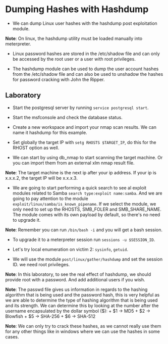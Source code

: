 # Dumping Hashes with Hashdump

+ We can dump Linux user hashes with the hashdump post exploitation module.

**Note**: On linux, the hashdump utility must be loaded manually into meterpreter.

+ Linux password hashes are stored in the /etc/shadow file and can only be accessed by the root user or a user with root privileges.

+ The hashdump module can be used to dump the user account hashes from the /etc/shadow file and can also be used to unshadow the hashes for password cracking with John the Ripper.

## Laboratory

- Start the postgresql server by running `service postgresql start`.

- Start the msfconsole and check the database status.

- Create a new workspace and import your nmap scan results. We can name it hashdump for this example.

- Set globally the target IP with `setg RHOSTS $TARGET_IP`, do this for the RHOST option as well.

- We can start by using db_nmap to start scanning the target machine. Or you can import them from an external xlm nmap result file.

**Note**: The target machine is the next ip after your ip address. If your ip is x.x.x.2, the target IP will be x.x.x.3.

- We are going to start performing a quick search to see al exploit modules related to Samba `search type:exploit name:samba`. And we are going to pay attention to the module `exploit/linux/samba/is_known_pipename`. If we select the module, we only need to set up the RHOSTS, SMB_FOLER and SMB_SHARE_NAME. The module comes with its own payload by default, so there's no need to upgrade it.

**Note**: Remember you can run `/bin/bash -i` and you will get a bash session.

- To upgrade it to a meterpreter session run `sessions -u $SESSION_ID`.

- Let's try local enumeration on victim 2: `sysinfo`, `getuid`.

- We will use the module `post/linux/gather/hashdump` and set the session ID. we need root privileges.

**Note**: In this laboratory, to see the real effect of hashdump, we should provide root with a password. And add additional users if you wish.

**Note**: The passwd file gives us information in regards to the hashing algorithm that is being used and the password hash, this is very helpful as we are able to determine the type of hashing algorithm that is being used and its strength. We can determine this by looking at the number after the username encapsulated by the dollar symbol ($):
    + $1 -> MD5
    + $2 -> Blowfish
    + $5 -> SHA-256
    + $6 -> SHA-512

**Note**: We can only try to crack these hashes, as we cannot really use them for any other things like in windows where we can use the hashes in some cases.
